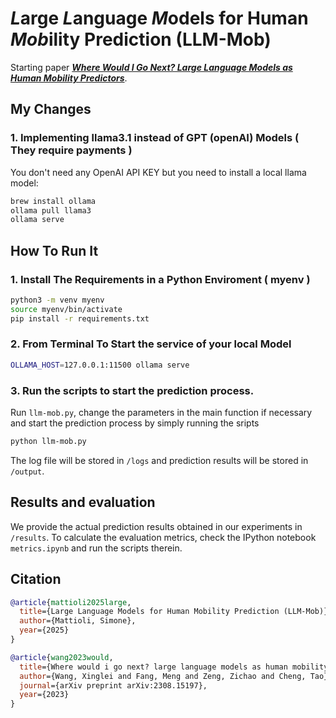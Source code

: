 # ***L***arge ***L***anguage ***M***odels for Human ***Mob***ility Prediction (LLM-Mob)

Starting paper ***[Where Would I Go Next? Large Language Models as Human Mobility Predictors](https://arxiv.org/abs/2308.15197)***.

## My Changes
### 1. Implementing llama3.1 instead of GPT (openAI) Models ( They require payments )
You don't need any OpenAI API KEY but you need to install a local llama model:
```bash
brew install ollama
ollama pull llama3
ollama serve
```

## How To Run It
### 1. Install The Requirements in a Python Enviroment ( myenv )
```bash
python3 -m venv myenv
source myenv/bin/activate
pip install -r requirements.txt
```
### 2. From Terminal To Start the service of your local Model
```bash
OLLAMA_HOST=127.0.0.1:11500 ollama serve
```
### 3. Run the scripts to start the prediction process.
Run `llm-mob.py`, change the parameters in the main function if necessary and start the prediction process by simply running the sripts
```bash
python llm-mob.py
```
The log file will be stored in `/logs` and prediction results will be stored in `/output`.

## Results and evaluation
We provide the actual prediction results obtained in our experiments in `/results`. 
To calculate the evaluation metrics, check the IPython notebook `metrics.ipynb` and run the scripts therein.


## Citation

```bibtex
@article{mattioli2025large,
  title={Large Language Models for Human Mobility Prediction (LLM-Mob)},
  author={Mattioli, Simone},
  year={2025}
}
```
```bibtex
@article{wang2023would,
  title={Where would i go next? large language models as human mobility predictors},
  author={Wang, Xinglei and Fang, Meng and Zeng, Zichao and Cheng, Tao},
  journal={arXiv preprint arXiv:2308.15197},
  year={2023}
}
```